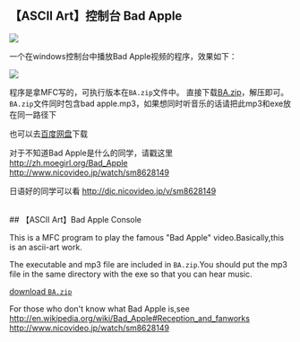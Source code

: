 ## 【ASCII Art】控制台 Bad Apple

<img src='http://www.laike9m.com/media/content/BlogPost/images/BA.jpg' />

一个在windows控制台中播放Bad Apple视频的程序，效果如下：

<img src='http://www.laike9m.com/media/content/BlogPost/images/BA.png' />

程序是拿MFC写的，可执行版本在`BA.zip`文件中。  直接下载<a href="https://github.com/laike9m/Bad-Apple-Console/raw/master/BA.zip">BA.zip</a>，解压即可。  
`BA.zip`文件同时包含bad apple.mp3，如果想同时听音乐的话请把此mp3和exe放在同一路径下  

也可以去<a href='http://avh5q4jhvc.l27.yunpan.cn/lk/Q545K4tHwNdBD'>百度网盘</a>下载   

对于不知道Bad Apple是什么的同学，请戳这里 <br />
<a href='http://zh.moegirl.org/Bad_Apple'>http://zh.moegirl.org/Bad_Apple</a><br />
<a href='http://www.nicovideo.jp/watch/sm8628149'>http://www.nicovideo.jp/watch/sm8628149</a>

日语好的同学可以看
<a href='http://dic.nicovideo.jp/v/sm8628149'>http://dic.nicovideo.jp/v/sm8628149<a/>


<br />
## 【ASCII Art】Bad Apple Console

This is a MFC program to play the famous "Bad Apple" video.Basically,this is an ascii-art work.

The executable and mp3 file are included in `BA.zip`.You should put the mp3 file in the same directory with the exe so that you can hear music.

<a href="https://github.com/laike9m/Bad-Apple-Console/raw/master/BA.zip">download `BA.zip`</a>

For those who don't know what Bad Apple is,see
<a href='http://en.wikipedia.org/wiki/Bad_Apple#Reception_and_fanworks'>http://en.wikipedia.org/wiki/Bad_Apple#Reception_and_fanworks</a>
<br />
<a href='http://www.nicovideo.jp/watch/sm8628149'>http://www.nicovideo.jp/watch/sm8628149</a>
